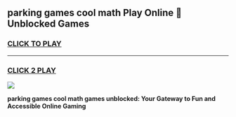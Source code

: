 
## parking games cool math Play Online 👋 Unblocked Games
<h3>
<a href="https://news.freeplayer.one?title=parking_games_cool_math&ref=17CMG">CLICK TO PLAY</a></h3>
<hr>

<h3>
<a href="https://news.freeplayer.one?title=parking_games_cool_math&ref=17CMG">CLICK 2 PLAY</a>
  
</h3>

<a href="https://news.freeplayer.one?title=parking_games_cool_math&ref=17CMG/"><img src="https://clearcache.store/games.png"></a>


**parking games cool math games unblocked: Your Gateway to Fun and Accessible Online Gaming**
